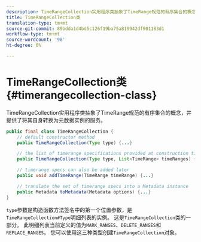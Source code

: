 ```yaml
---
description: TimeRangeCollection实用程序类抽象了TimeRange规范的有序集合的概念，并提供了将其自身转换为元数据实例的服务。
title: TimeRangeCollection类
translation-type: tm+mt
source-git-commit: 89bdda1d4bd5c126f19ba75a819942df901183d1
workflow-type: tm+mt
source-wordcount: '98'
ht-degree: 0%

---
```



# TimeRangeCollection类{#timerangecollection-class}

TimeRangeCollection实用程序类抽象了TimeRange规范的有序集合的概念，并提供了将其自身转换为元数据实例的服务。

<!--<a id="section_D87AA7BC628D458DAB12D5247AD34B41"></a>-->

```java
public final class TimeRangeCollection {
    // default constructor method
    public TimeRangeCollection(Type type) {...}

    // the list of timerange specifications provided at construction time 
    public TimeRangeCollection(Type type, List<TimeRange> timeRanges) {...}

    // timerange specs can also be added later
    public void addTimeRange(TimeRange timeRange) {...}

    // translate the set of timerange specs into a Metadata instance 
    public Metadata toMetadata(Metadata options) {...}
}
```

`type`参数是构造函数方法签名中的第一个位置参数，是`TimeRangeCollection#Type`明细列表的实例。 这是`TimeRangeCollection`类的一部分。 此明细列表当前定义的值为`MARK_RANGES`、`DELETE_RANGES`和`REPLACE_RANGES`。 您可以使用这三种类型创建`TimeRangeCollection`对象。
